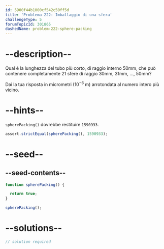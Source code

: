```yaml
---
id: 5900f44b1000cf542c50ff5d
title: 'Problema 222: Imballaggio di una sfera'
challengeType: 5
forumTopicId: 301865
dashedName: problem-222-sphere-packing
---
```


# --description--

Qual è la lunghezza del tubo più corto, di raggio interno 50mm, che può contenere completamente 21 sfere di raggio 30mm, 31mm, ..., 50mm?

Dai la tua risposta in micrometri (${10}^{-6}$ m) arrotondata al numero intero più vicino.

# --hints--

`spherePacking()` dovrebbe restituire `1590933`.

```js
assert.strictEqual(spherePacking(), 1590933);
```

# --seed--

## --seed-contents--

```js
function spherePacking() {

  return true;
}

spherePacking();
```

# --solutions--

```js
// solution required
```
